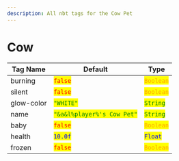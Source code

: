 ```yaml
---
description: All nbt tags for the Cow Pet
---
```



# Cow

| Tag Name     | Default                                                            | Type                                         |
| ------------ | ------------------------------------------------------------------ | -------------------------------------------- |
| burning | <mark style="color:red;">`false`</mark> | <mark style="color:orange;">`Boolean`</mark> |
| silent | <mark style="color:red;">`false`</mark> | <mark style="color:orange;">`Boolean`</mark> |
| glow-color | <mark style="color:green;">`"WHITE"`</mark> | <mark style="color:green;">`String`</mark> |
| name | <mark style="color:green;">`"&a&l%player%'s Cow Pet"`</mark> | <mark style="color:green;">`String`</mark> |
| baby | <mark style="color:red;">`false`</mark> | <mark style="color:orange;">`Boolean`</mark> |
| health | <mark style="color:blue;">`10.0f`</mark> | <mark style="color:blue;">`Float`</mark> |
| frozen | <mark style="color:red;">`false`</mark> | <mark style="color:orange;">`Boolean`</mark> |
